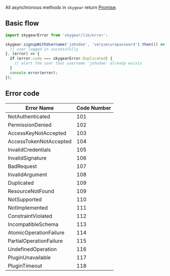 All asynchronous methods in `skygear` return [Promise](https://www.promisejs.org/).

## Basic flow

``` javascript
import skygearError from 'skygear/lib/error';

skygear.signupWithUsername('johndoe', 'verysecurepassword').then(() => {
  // user logged in successfully
}, (error) => {
  if (error.code === skygearError.Duplicated) {
    // alert the user that username 'johndoe' already exists
  }
  console.error(error);
});

```

## Error code

Error Name | Code Number
--- | ---
NotAuthenticated | 101
PermissionDenied | 102
AccessKeyNotAccepted | 103
AccessTokenNotAccepted | 104
InvalidCredentials | 105
InvalidSignature | 106
BadRequest | 107
InvalidArgument | 108
Duplicated | 109
ResourceNotFound | 109
NotSupported | 110
NotImplemented | 111
ConstraintViolated | 112
IncompatibleSchema | 113
AtomicOperationFailure | 114
PartialOperationFailure | 115
UndefinedOperation | 116
PluginUnavailable | 117
PluginTimeout | 118
